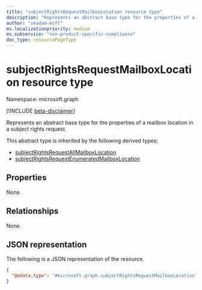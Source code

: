 ```yaml
---
title: "subjectRightsRequestMailboxLocation resource type"
description: "Represents an abstract base type for the properties of a mailbox location in a subject rights request."
author: "skadam-msft"
ms.localizationpriority: medium
ms.subservice: "non-product-specific-compliance"
doc_type: resourcePageType
---
```


# subjectRightsRequestMailboxLocation resource type

Namespace: microsoft.graph

[!INCLUDE [beta-disclaimer](../../includes/beta-disclaimer.md)]

Represents an abstract base type for the properties of a mailbox location in a subject rights request.

This abstract type is inherited by the following derived types:
- [subjectRightsRequestAllMailboxLocation](../resources/subjectrightsrequestallmailboxlocation.md)
- [subjectRightsRequestEnumeratedMailboxLocation](../resources/subjectrightsrequestenumeratedmailboxlocation.md)

## Properties
None.

## Relationships
None.

## JSON representation
The following is a JSON representation of the resource.
<!-- {
  "blockType": "resource",
  "@odata.type": "microsoft.graph.subjectRightsRequestMailboxLocation"
}
-->
``` json
{
  "@odata.type": "#microsoft.graph.subjectRightsRequestMailboxLocation"
}
```


